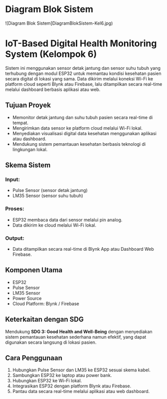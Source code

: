 # Diagram Blok Sistem

![Diagram Blok Sistem]DiagramBlokSistem-Kel6.jpg)
# IoT-Based Digital Health Monitoring System (Kelompok 6)

Sistem ini menggunakan sensor detak jantung dan sensor suhu tubuh yang terhubung dengan modul ESP32 untuk memantau kondisi kesehatan pasien secara digital di lokasi yang sama. Data dikirim melalui koneksi Wi-Fi ke platform cloud seperti Blynk atau Firebase, lalu ditampilkan secara real-time melalui dashboard berbasis aplikasi atau web.

## Tujuan Proyek
- Memonitor detak jantung dan suhu tubuh pasien secara real-time di tempat.
- Mengirimkan data sensor ke platform cloud melalui Wi-Fi lokal.
- Menyediakan visualisasi digital data kesehatan menggunakan aplikasi atau dashboard.
- Mendukung sistem pemantauan kesehatan berbasis teknologi di lingkungan lokal.

## Skema Sistem

### Input:
- Pulse Sensor (sensor detak jantung)
- LM35 Sensor (sensor suhu tubuh)

### Proses:
- ESP32 membaca data dari sensor melalui pin analog.
- Data dikirim ke cloud melalui Wi-Fi lokal.

### Output:
- Data ditampilkan secara real-time di Blynk App atau Dashboard Web Firebase.

## Komponen Utama
- ESP32
- Pulse Sensor
- LM35 Sensor
- Power Source
- Cloud Platform: Blynk / Firebase

## Keterkaitan dengan SDG
Mendukung **SDG 3: Good Health and Well-Being** dengan menyediakan sistem pemantauan kesehatan sederhana namun efektif, yang dapat digunakan secara langsung di lokasi pasien.

## Cara Penggunaan
1. Hubungkan Pulse Sensor dan LM35 ke ESP32 sesuai skema kabel.
2. Sambungkan ESP32 ke laptop atau power bank.
3. Hubungkan ESP32 ke Wi-Fi lokal.
4. Integrasikan ESP32 dengan platform Blynk atau Firebase.
5. Pantau data secara real-time melalui aplikasi atau web dashboard.


